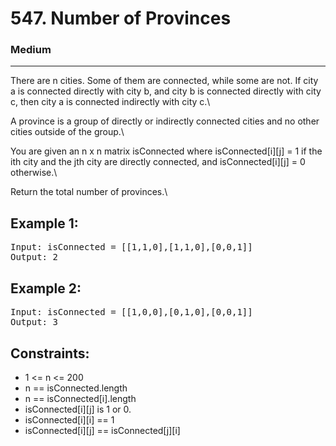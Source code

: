 # 547. Number of Provinces

### Medium

---

There are n cities. Some of them are connected, while some are not. If city a is connected directly with city b, and city b is connected directly with city c, then city a is connected indirectly with city c.\

A province is a group of directly or indirectly connected cities and no other cities outside of the group.\

You are given an n x n matrix isConnected where isConnected[i][j] = 1 if the ith city and the jth city are directly connected, and isConnected[i][j] = 0 otherwise.\

Return the total number of provinces.\

## Example 1:

<pre>
Input: isConnected = [[1,1,0],[1,1,0],[0,0,1]]
Output: 2
</pre>

## Example 2:

<pre>
Input: isConnected = [[1,0,0],[0,1,0],[0,0,1]]
Output: 3
</pre>

## Constraints:

- 1 <= n <= 200
- n == isConnected.length
- n == isConnected[i].length
- isConnected[i][j] is 1 or 0.
- isConnected[i][i] == 1
- isConnected[i][j] == isConnected[j][i]
